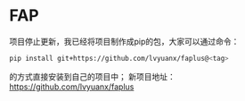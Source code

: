 # FAP

项目停止更新，我已经将项目制作成pip的包，大家可以通过命令：
```bash
pip install git+https://github.com/lvyuanx/faplus@<tag>
```
的方式直接安装到自己的项目中；
新项目地址： https://github.com/lvyuanx/faplus
